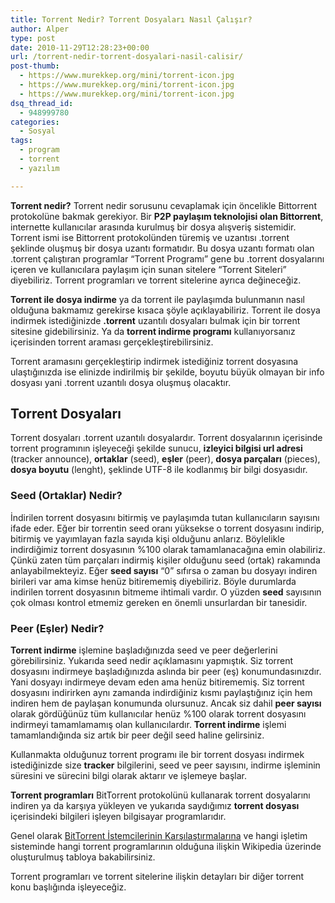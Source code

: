 ```yaml
---
title: Torrent Nedir? Torrent Dosyaları Nasıl Çalışır?
author: Alper
type: post
date: 2010-11-29T12:28:23+00:00
url: /torrent-nedir-torrent-dosyalari-nasil-calisir/
post-thumb:
  - https://www.murekkep.org/mini/torrent-icon.jpg
  - https://www.murekkep.org/mini/torrent-icon.jpg
  - https://www.murekkep.org/mini/torrent-icon.jpg
dsq_thread_id:
  - 948999780
categories:
  - Sosyal
tags:
  - program
  - torrent
  - yazılım

---
```

**Torrent nedir?** Torrent nedir sorusunu cevaplamak için öncelikle Bittorrent protokolüne bakmak gerekiyor. Bir **P2P paylaşım teknolojisi olan Bittorrent**, internette kullanıcılar arasında kurulmuş bir dosya alışveriş sistemidir. Torrent ismi ise Bittorrent protokolünden türemiş ve uzantısı .torrent şeklinde oluşmuş bir dosya uzantı formatıdır. Bu dosya uzantı formatı olan .torrent çalıştıran programlar &#8220;Torrent Programı&#8221; gene bu .torrent dosyalarını içeren ve kullanıcılara paylaşım için sunan sitelere &#8220;Torrent Siteleri&#8221; diyebiliriz. Torrent programları ve torrent sitelerine ayrıca değineceğiz. 

**Torrent ile dosya indirme** ya da torrent ile paylaşımda bulunmanın nasıl olduğuna bakmamız gerekirse kısaca şöyle açıklayabiliriz. Torrent ile dosya indirmek istediğinizde **.torrent** uzantılı dosyaları bulmak için bir torrent sitesine gidebilirsiniz. Ya da **torrent indirme programı** kullanıyorsanız içerisinden torrent araması gerçekleştirebilirsiniz.

Torrent aramasını gerçekleştirip indirmek istediğiniz torrent dosyasına ulaştığınızda ise elinizde indirilmiş bir şekilde, boyutu büyük olmayan bir info dosyası yani .torrent uzantılı dosya oluşmuş olacaktır. 

## Torrent Dosyaları

Torrent dosyaları .torrent uzantılı dosyalardır. Torrent dosyalarının içerisinde torrent programının işleyeceği şekilde sunucu, **izleyici bilgisi url adresi** (tracker announce), **ortaklar** (seed), **eşler** (peer), **dosya parçaları** (pieces), **dosya boyutu** (lenght), şeklinde UTF-8 ile kodlanmış bir bilgi dosyasıdır. 

### Seed (Ortaklar) Nedir?

İndirilen torrent dosyasını bitirmiş ve paylaşımda tutan kullanıcıların sayısını ifade eder. Eğer bir torrentin seed oranı yüksekse o torrent dosyasını indirip, bitirmiş ve yayımlayan fazla sayıda kişi olduğunu anlarız. Böylelikle indirdiğimiz torrent dosyasının %100 olarak tamamlanacağına emin olabiliriz. Çünkü zaten tüm parçaları indirmiş kişiler olduğunu seed (ortak) rakamında anlayabilmekteyiz. Eğer **seed sayısı** &#8220;0&#8221; sıfırsa o zaman bu dosyayı indiren birileri var ama kimse henüz bitirememiş diyebiliriz. Böyle durumlarda indirilen torrent dosyasının bitmeme ihtimali vardır. O yüzden **seed** sayısının çok olması kontrol etmemiz gereken en önemli unsurlardan bir tanesidir. 

### Peer (Eşler) Nedir?

**Torrent indirme** işlemine başladığınızda seed ve peer değerlerini görebilirsiniz. Yukarıda seed nedir açıklamasını yapmıştık. Siz torrent dosyasını indirmeye başladığınızda aslında bir peer (eş) konumundasınızdır. Yani dosyayı indirmeye devam eden ama henüz bitirememiş. Siz torrent dosyasını indirirken aynı zamanda indirdiğiniz kısmı paylaştığınız için hem indiren hem de paylaşan konumunda olursunuz. Ancak siz dahil **peer sayısı** olarak gördüğünüz tüm kullanıcılar henüz %100 olarak torrent dosyasını indirmeyi tamamlamamış olan kullanıcılardır. **Torrent indirme** işlemi tamamlandığında siz artık bir peer değil seed haline gelirsiniz. 

Kullanmakta olduğunuz torrent programı ile bir torrent dosyası indirmek istediğinizde size **tracker** bilgilerini, seed ve peer sayısını, indirme işleminin süresini ve sürecini bilgi olarak aktarır ve işlemeye başlar. 

**Torrent programları** BitTorrent protokolünü kullanarak torrent dosyalarını indiren ya da karşıya yükleyen ve yukarıda saydığımız **torrent dosyası** içerisindeki bilgileri işleyen bilgisayar programlarıdır. 

Genel olarak <a href="http://en.wikipedia.org/wiki/Comparison_of_BitTorrent_clients" target="_blank">BitTorrent İstemcilerinin Karşılaştırmalarına</a> ve hangi işletim sisteminde hangi torrent programlarının olduğuna ilişkin Wikipedia üzerinde oluşturulmuş tabloya bakabilirsiniz. 

Torrent programları ve torrent sitelerine ilişkin detayları bir diğer torrent konu başlığında işleyeceğiz.